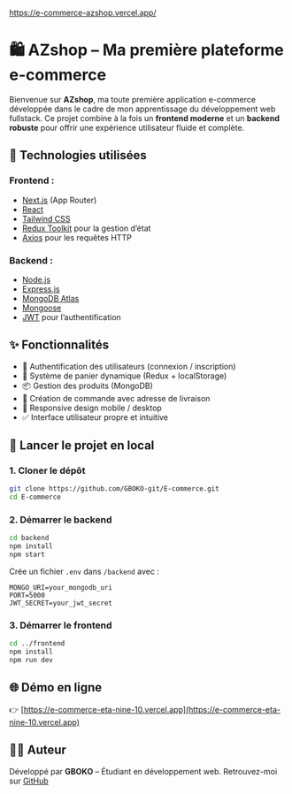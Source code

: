 https://e-commerce-azshop.vercel.app/
    
# 🛍️ AZshop – Ma première plateforme e-commerce

Bienvenue sur **AZshop**, ma toute première application e-commerce développée dans le cadre de mon apprentissage du développement web fullstack. Ce projet combine à la fois un **frontend moderne** et un **backend robuste** pour offrir une expérience utilisateur fluide et complète.

## 🔧 Technologies utilisées

### Frontend :
- [Next.js](https://nextjs.org/) (App Router)
- [React](https://reactjs.org/)
- [Tailwind CSS](https://tailwindcss.com/)
- [Redux Toolkit](https://redux-toolkit.js.org/) pour la gestion d’état
- [Axios](https://axios-http.com/) pour les requêtes HTTP

### Backend :
- [Node.js](https://nodejs.org/)
- [Express.js](https://expressjs.com/)
- [MongoDB Atlas](https://www.mongodb.com/cloud/atlas)
- [Mongoose](https://mongoosejs.com/)
- [JWT](https://jwt.io/) pour l’authentification

## ✨ Fonctionnalités

- 🔐 Authentification des utilisateurs (connexion / inscription)
- 🛒 Système de panier dynamique (Redux + localStorage)
- 📦 Gestion des produits (MongoDB)
- 🧾 Création de commande avec adresse de livraison
- 📱 Responsive design mobile / desktop
- ✅ Interface utilisateur propre et intuitive

## 🚀 Lancer le projet en local

### 1. Cloner le dépôt

```bash
git clone https://github.com/GBOKO-git/E-commerce.git
cd E-commerce
````

### 2. Démarrer le backend

```bash
cd backend
npm install
npm start
```

Crée un fichier `.env` dans `/backend` avec :

```
MONGO_URI=your_mongodb_uri
PORT=5000
JWT_SECRET=your_jwt_secret
```

### 3. Démarrer le frontend

```bash
cd ../frontend
npm install
npm run dev
```

## 🌐 Démo en ligne

👉 [https://e-commerce-eta-nine-10.vercel.app](https://e-commerce-eta-nine-10.vercel.app)

## 🙋‍♂️ Auteur

Développé par **GBOKO** – Étudiant en développement web.
Retrouvez-moi sur [GitHub](https://github.com/GBOKO-git)

